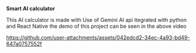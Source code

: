 **Smart AI calculator**

This AI calculator is made with Use of Gemini AI api itegrated with python and React Native
the demo of this project can be seen in the above video


https://github.com/user-attachments/assets/042edcd2-34ec-4a93-bd49-647a0757552f

